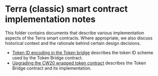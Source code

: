# Terra (classic) smart contract implementation notes

This folder contains documents that describe various implementation aspects of the Terra smart contracts. Where appropriate, we also discuss historical context and the rationale behind certain design decisions.

- [Token ID encoding in the Token bridge](token_id.md) describes the token ID scheme used by the Token Bridge contract.
- [Upgrading the CW20 wrapped token contract](token_upgrades.md) describes the Token Bridge contract and its implementation.


